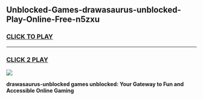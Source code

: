 
## Unblocked-Games-drawasaurus-unblocked-Play-Online-Free-n5zxu
<h3>
<a href="https://premium76.site?title=drawasaurus-unblocked&ref=26A">CLICK TO PLAY</a></h3>
<hr>

<h3>
<a href="https://premium76.site?title=drawasaurus-unblocked&ref=26A">CLICK 2 PLAY</a>
  
</h3>

<a href="https://premium76.site?title=drawasaurus-unblocked&ref=26A"><img src="https://clearcache.store/games.png"></a>


**drawasaurus-unblocked games unblocked: Your Gateway to Fun and Accessible Online Gaming**
